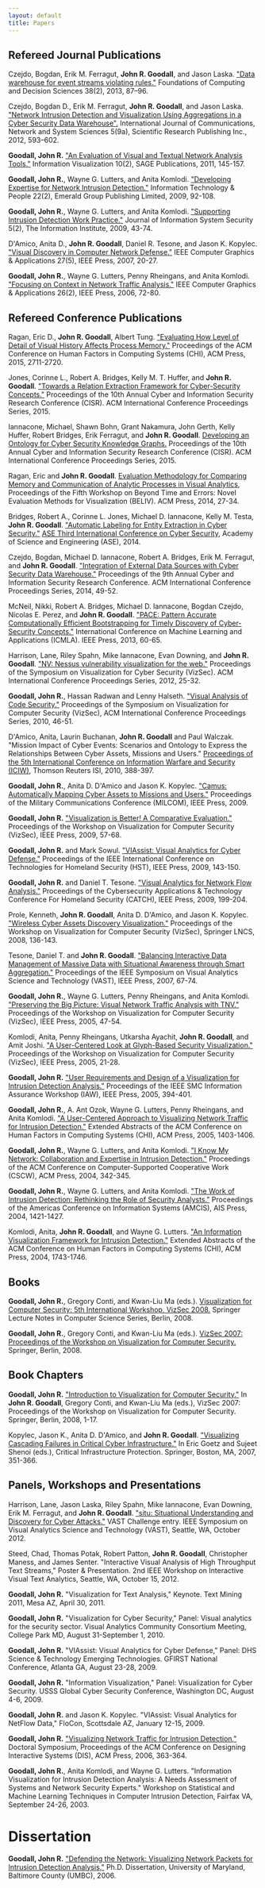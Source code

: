 ```yaml
---
layout: default
title: Papers
---
```


## Refereed Journal Publications

Czejdo, Bogdan, Erik M. Ferragut, **John R. Goodall**, and Jason Laska. ["Data warehouse for event streams violating rules."](http://dx.doi.org/10.2478/fcds-2013-0001) Foundations of Computing and Decision Sciences 38(2), 2013, 87–96.

Czejdo, Bogdan D., Erik M. Ferragut, **John R. Goodall**, and Jason Laska. ["Network Intrusion Detection and Visualization Using Aggregations in a Cyber Security Data Warehouse".](http://dx.doi.org/10.4236/ijcns.2012.529069) International Journal of Communications, Network and System Sciences 5(9a), Scientific Research Publishing Inc., 2012, 593–602.

**Goodall, John R.** ["An Evaluation of Visual and Textual Network Analysis Tools."](http://ivi.sagepub.com/content/10/2/145.abstract) Information Visualization 10(2), SAGE Publications, 2011, 145-157.

**Goodall, John R.**, Wayne G. Lutters, and Anita Komlodi. ["Developing Expertise for Network Intrusion Detection."](http://dx.doi.org/10.1108/09593840910962186) Information Technology & People 22(2), Emerald Group Publishing Limited, 2009, 92-108.

**Goodall, John R.**, Wayne G. Lutters, and Anita Komlodi. ["Supporting Intrusion Detection Work Practice."](http://www.jissec.org/Contents/V5/N2/V5N2-Goodall.html) Journal of Information System Security 5(2), The Information Institute, 2009, 43-74.

D'Amico, Anita D., **John R. Goodall**, Daniel R. Tesone, and Jason K. Kopylec. ["Visual Discovery in Computer Network Defense."](http://dx.doi.org/10.1109/MCG.2007.137) IEEE Computer Graphics & Applications 27(5), IEEE Press, 2007, 20-27.

**Goodall, John R.**, Wayne G. Lutters, Penny Rheingans, and Anita Komlodi. ["Focusing on Context in Network Traffic Analysis."](http://dx.doi.org/10.1109/MCG.2006.31) IEEE Computer Graphics & Applications 26(2), IEEE Press, 2006, 72-80.


## Refereed Conference Publications

Ragan, Eric D., **John R. Goodall**, Albert Tung. ["Evaluating How Level of Detail of Visual History Affects Process Memory."](http://dl.acm.org/authorize?N92021) Proceedings of the ACM Conference on Human Factors in Computing Systems (CHI), ACM Press, 2015, 2711-2720.

Jones, Corinne L., Robert A. Bridges, Kelly M. T. Huffer, and **John R. Goodall**. ["Towards a Relation Extraction Framework for Cyber-Security Concepts."](http://dl.acm.org/authorize?N92312) Proceedings of the 10th Annual Cyber and Information Security Research Conference (CISR). ACM International Conference Proceedings Series, 2015.

Iannacone, Michael, Shawn Bohn, Grant Nakamura, John Gerth, Kelly Huffer, Robert Bridges, Erik Ferragut, and **John R. Goodall**. [Developing an Ontology for Cyber Security Knowledge Graphs.](http://dl.acm.org/authorize?N92313) Proceedings of the 10th Annual Cyber and Information Security Research Conference (CISR). ACM International Conference Proceedings Series, 2015.

Ragan, Eric and **John R. Goodall**. [Evaluation Methodology for Comparing Memory and Communication of Analytic Processes in Visual Analytics](http://dl.acm.org/authorize?N93046), Proceedings of the Fifth Workshop on Beyond Time and Errors: Novel Evaluation Methods for Visualization (BELIV). ACM Press, 2014, 27-34.

Bridges, Robert A., Corinne L. Jones,  Michael D. Iannacone, Kelly M. Testa, **John R. Goodall**. ["Automatic Labeling for Entity Extraction in Cyber Security."](http://ase360.org/handle/123456789/42) [ASE Third International Conference on Cyber Security](http://www.scienceengineering.org/ase/conference/2014/cybersecurity/sanjose/website/), Academy of Science and Engineering (ASE), 2014.

Czejdo, Bogdan, Michael D. Iannacone, Robert A. Bridges, Erik M. Ferragut, and **John R. Goodall**. ["Integration of External Data Sources with Cyber Security Data Warehouse."](http://dl.acm.org/authorize?N87800) Proceedings of the 9th Annual Cyber and Information Security Research Conference. ACM International Conference Proceedings Series, 2014, 49-52.

McNeil, Nikki, Robert A. Bridges, Michael D. Iannacone, Bogdan Czejdo, Nicolas E. Perez, and **John R. Goodall**. ["PACE: Pattern Accurate Computationally Efficient Bootstrapping for Timely Discovery of Cyber-Security Concepts."](http://dx.doi.org/10.1109/ICMLA.2013.106) International Conference on Machine Learning and Applications (ICMLA). IEEE Press, 2013, 60-65.

Harrison, Lane, Riley Spahn, Mike Iannacone, Evan Downing, and **John R. Goodall**. ["NV: Nessus vulnerability visualization for the web."](http://dl.acm.org/authorize?N87809) Proceedings of the Symposium on Visualization for Cyber Security (VizSec). ACM International Conference Proceedings Series, 2012, 25-32.

**Goodall, John R.**, Hassan Radwan and Lenny Halseth. ["Visual Analysis of Code Security."](http://dl.acm.org/authorize?399139) Proceedings of the Symposium on Visualization for Computer Security (VizSec), ACM International Conference Proceedings Series, 2010, 46-51.

D'Amico, Anita, Laurin Buchanan, **John R. Goodall** and Paul Walczak. "Mission Impact of Cyber Events: Scenarios and Ontology to Express the Relationships Between Cyber Assets, Missions and Users." [Proceedings of the 5th International Conference on Information Warfare and Security (ICIW)](http://academic-conferences.org/iciw/iciw2011/iciw10-proceedings.htm), Thomson Reuters ISI, 2010, 388-397.

**Goodall, John R.**, Anita D. D'Amico and Jason K. Kopylec. ["Camus: Automatically Mapping Cyber Assets to Missions and Users."](http://dx.doi.org/10.1109/MILCOM.2009.5380096) Proceedings of the Military Communications Conference (MILCOM), IEEE Press, 2009.

**Goodall, John R.** ["Visualization is Better! A Comparative Evaluation."](http://dx.doi.org/10.1109/VIZSEC.2009.5375543) Proceedings of the Workshop on Visualization for Computer Security (VizSec), IEEE Press, 2009, 57-68.

**Goodall, John R.** and Mark Sowul. ["VIAssist: Visual Analytics for Cyber Defense."](http://dx.doi.org/10.1109/THS.2009.5168026) Proceedings of the IEEE International Conference on Technologies for Homeland Security (HST), IEEE Press, 2009, 143-150.

**Goodall, John R.** and Daniel T. Tesone. ["Visual Analytics for Network Flow Analysis."](http://dx.doi.org/10.1109/CATCH.2009.47) Proceedings of the Cybersecurity Applications & Technology Conference For Homeland Security (CATCH), IEEE Press, 2009, 199-204.

Prole, Kenneth, **John R. Goodall**, Anita D. D'Amico, and Jason K. Kopylec. ["Wireless Cyber Assets Discovery Visualization."](http://www.springerlink.com/content/y9155505n3318682/) Proceedings of the Workshop on Visualization for Computer Security (VizSec), Springer LNCS, 2008, 136-143.

Tesone, Daniel T. and **John R. Goodall**. ["Balancing Interactive Data Management of Massive Data with Situational Awareness through Smart Aggregation."](http://dx.doi.org/10.1109/VAST.2007.4388998) Proceedings of the IEEE Symposium on Visual Analytics Science and Technology (VAST), IEEE Press, 2007, 67-74.

**Goodall, John R.**, Wayne G. Lutters, Penny Rheingans, and Anita Komlodi. ["Preserving the Big Picture: Visual Network Traffic Analysis with TNV."](http://dx.doi.org/10.1109/VIZSEC.2005.1532065) Proceedings of the Workshop on Visualization for Computer Security (VizSec), IEEE Press, 2005, 47-54.

Komlodi, Anita, Penny Rheingans, Utkarsha Ayachit, **John R. Goodall**, and Amit Joshi. ["A User-Centered Look at Glyph-Based Security Visualization."](http://dx.doi.org/10.1109/VIZSEC.2005.1532062) Proceedings of the Workshop on Visualization for Computer Security (VizSec), IEEE Press, 2005, 21-28.

**Goodall, John R.** ["User Requirements and Design of a Visualization for Intrusion Detection Analysis."](http://dx.doi.org/10.1109/IAW.2005.1495979) Proceedings of the IEEE SMC Information Assurance Workshop (IAW), IEEE Press, 2005, 394-401.

**Goodall, John R.**, A. Ant Ozok, Wayne G. Lutters, Penny Rheingans, and Anita Komlodi. ["A User-Centered Approach to Visualizing Network Traffic for Intrusion Detection."](http://dl.acm.org/authorize?850553) Extended Abstracts of the ACM Conference on Human Factors in Computing Systems (CHI), ACM Press, 2005, 1403-1406.

**Goodall, John R.**, Wayne G. Lutters, and Anita Komlodi. ["I Know My Network: Collaboration and Expertise in Intrusion Detection."](http://dl.acm.org/authorize?746205) Proceedings of the ACM Conference on Computer-Supported Cooperative Work (CSCW), ACM Press, 2004, 342-345.

**Goodall, John R.**, Wayne G. Lutters, and Anita Komlodi. ["The Work of Intrusion Detection: Rethinking the Role of Security Analysts."](http://aisel.aisnet.org/amcis2004/179/) Proceedings of the Americas Conference on Information Systems (AMCIS), AIS Press, 2004, 1421-1427.

Komlodi, Anita, **John R. Goodall**, and Wayne G. Lutters. ["An Information Visualization Framework for Intrusion Detection."](http://dl.acm.org/authorize?869009) Extended Abstracts of the ACM Conference on Human Factors in Computing Systems (CHI), ACM Press, 2004, 1743-1746.


## Books

**Goodall, John R.**, Gregory Conti, and Kwan-Liu Ma (eds.). [Visualization for Computer Security: 5th International Workshop, VizSec 2008.](http://www.springer.com/computer/image+processing/book/978-3-540-85931-4) Springer Lecture Notes in Computer Science Series, Berlin, 2008.

**Goodall, John R.**, Gregory Conti, and Kwan-Liu Ma (eds.). [VizSec 2007: Proceedings of the Workshop on Visualization for Computer Security.](http://www.springer.com/computer/image+processing/book/978-3-540-78242-1) Springer, Berlin, 2008.


## Book Chapters

**Goodall, John R.** ["Introduction to Visualization for Computer Security."](http://www.springerlink.com/content/r361j11781l58411) In **John R. Goodall**, Gregory Conti, and Kwan-Liu Ma (eds.), VizSec 2007: Proceedings of the Workshop on Visualization for Computer Security. Springer, Berlin, 2008, 1-17.

Kopylec, Jason K., Anita D. D'Amico, and **John R. Goodall**. ["Visualizing Cascading Failures in Critical Cyber Infrastructure."](http://www.springerlink.com/content/u1685022806012m5) In Eric Goetz and Sujeet Shenoi (eds.), Critical Infrastructure Protection. Springer, Boston, MA, 2007, 351-366.


## Panels, Workshops and  Presentations

Harrison, Lane, Jason Laska, Riley Spahn, Mike Iannacone, Evan Downing, Erik M. Ferragut, and **John R. Goodall**. ["situ: Situational Understanding and Discovery for Cyber Attacks."](http://dx.doi.org/10.1109/VAST.2012.6400503) VAST Challenge entry.  IEEE Symposium on Visual Analytics Science and Technology (VAST), Seattle, WA, October 2012.

Steed, Chad, Thomas Potak, Robert Patton, **John R. Goodall**, Christopher Maness, and James Senter. "Interactive Visual Analysis of High Throughput Text Streams," Poster & Presentation. 2nd IEEE Workshop on Interactive Visual Text Analytics, Seattle, WA, October 15, 2012.

**Goodall, John R.** "Visualization for Text Analysis," Keynote. Text Mining 2011, Mesa AZ, April 30, 2011.

**Goodall, John R.** "Visualization for Cyber Security," Panel: Visual analytics for the security sector. Visual Analytics Community Consortium Meeting, College Park MD, August 31-September 1, 2010.

**Goodall, John R.** "VIAssist: Visual Analytics for Cyber Defense," Panel: DHS Science & Technology Emerging Technologies. GFIRST National Conference, Atlanta GA, August 23-28, 2009.

**Goodall, John R.** "Information Visualization," Panel: Visualization for Cyber Security. USSS Global Cyber Security Conference, Washington DC, August 4-6, 2009.

**Goodall, John R.** and Jason K. Kopylec. "VIAssist: Visual Analytics for NetFlow Data," FloCon, Scottsdale AZ, January 12-15, 2009.

**Goodall, John R.** ["Visualizing Network Traffic for Intrusion Detection,"](http://dl.acm.org/authorize?816276) Doctoral Symposium, Proceedings of the ACM Conference on Designing Interactive Systems (DIS), ACM Press, 2006, 363-364.

**Goodall, John R.**, Anita Komlodi, and Wayne G. Lutters. "Information Visualization for Intrusion Detection Analysis: A Needs Assessment of Systems and Network Security Experts." Workshop on Statistical and Machine Learning Techniques in Computer Intrusion Detection, Fairfax VA, September 24-26, 2003.


# Dissertation #

**Goodall, John R.** ["Defending the Network: Visualizing Network Packets for Intrusion Detection Analysis,"](http://contentdm.ad.umbc.edu/cdm/ref/collection/ETD/id/108) Ph.D. Dissertation, University of Maryland, Baltimore County (UMBC), 2006.
